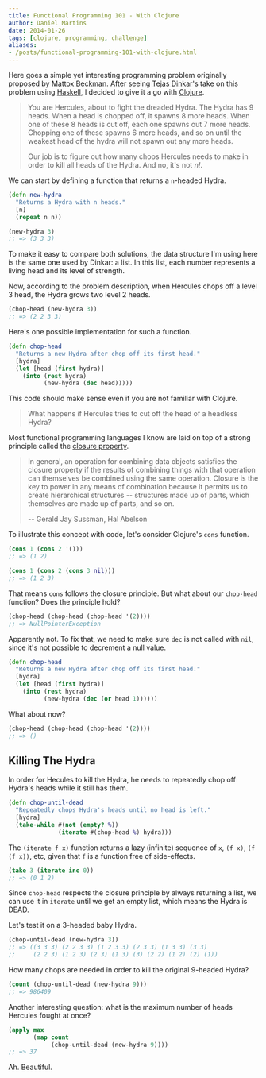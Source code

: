 ```yaml
---
title: Functional Programming 101 - With Clojure
author: Daniel Martins
date: 2014-01-26
tags: [clojure, programming, challenge]
aliases:
- /posts/functional-programming-101-with-clojure.html
---
```


Here goes a simple yet interesting programming problem originally proposed by
[Mattox Beckman](http://www.iit.edu/csl/cs/faculty/beckman_mattox.shtml). After
seeing [Tejas Dinkar](http://blog.gja.in/2014/01/functional-programming-101-with-haskell.html)'s
take on this problem using [Haskell](http://haskell.org), I decided to give it
a go with [Clojure](http://clojure.org).

> You are Hercules, about to fight the dreaded Hydra. The Hydra has 9 heads.
> When a head is chopped off, it spawns 8 more heads. When one of these 8 heads
> is cut off, each one spawns out 7 more heads. Chopping one of these spawns 6
> more heads, and so on until the weakest head of the hydra will not spawn out
> any more heads.
>
> Our job is to figure out how many chops Hercules needs to make in order to
> kill all heads of the Hydra. And no, it's not _n!_.

We can start by defining a function that returns a `n`-headed Hydra.

```clojure
(defn new-hydra
  "Returns a Hydra with n heads."
  [n]
  (repeat n n))

(new-hydra 3)
;; => (3 3 3)
```

To make it easy to compare both solutions, the data structure I'm using here
is the same one used by Dinkar: a list. In this list, each number represents
a living head and its level of strength.

Now, according to the problem description, when Hercules chops off a level 3
head, the Hydra grows two level 2 heads.

```clojure
(chop-head (new-hydra 3))
;; => (2 2 3 3)
```

Here's one possible implementation for such a function.

```clojure
(defn chop-head
  "Returns a new Hydra after chop off its first head."
  [hydra]
  (let [head (first hydra)]
    (into (rest hydra)
          (new-hydra (dec head)))))
```

This code should make sense even if you are not familiar with Clojure.


> What happens if Hercules tries to cut off the head of a headless Hydra?

Most functional programming languages I know are laid on top of a strong principle
called the [closure property](http://mitpress.mit.edu/sicp/full-text/book/book-Z-H-15.html#%_sec_2.2).

> In general, an operation for combining data objects satisfies the closure
> property if the results of combining things with that operation can
> themselves be combined using the same operation. Closure is the key to power
> in any means of combination because it permits us to create hierarchical
> structures --  structures made up of parts, which themselves are made up of
> parts, and so on.
>
> -- Gerald Jay Sussman, Hal Abelson

To illustrate this concept with code, let's consider Clojure's `cons` function.

```clojure
(cons 1 (cons 2 '()))
;; => (1 2)

(cons 1 (cons 2 (cons 3 nil)))
;; => (1 2 3)
```

That means `cons` follows the closure principle. But what about our `chop-head`
function? Does the principle hold?

```clojure
(chop-head (chop-head (chop-head '(2))))
;; => NullPointerException
```

Apparently not. To fix that, we need to make sure `dec` is not called with
`nil`, since it's not possible to decrement a null value.

```clojure
(defn chop-head
  "Returns a new Hydra after chop off its first head."
  [hydra]
  (let [head (first hydra)]
    (into (rest hydra)
          (new-hydra (dec (or head 1))))))
```

What about now?

```clojure
(chop-head (chop-head (chop-head '(2))))
;; => ()
```

## Killing The Hydra

In order for Hecules to kill the Hydra, he needs to repeatedly chop off Hydra's
heads while it still has them.

```clojure
(defn chop-until-dead
  "Repeatedly chops Hydra's heads until no head is left."
  [hydra]
  (take-while #(not (empty? %))
              (iterate #(chop-head %) hydra)))
```

The `(iterate f x)` function returns a lazy (infinite) sequence of `x`, `(f x)`,
`(f (f x))`, etc, given that `f` is a function free of side-effects.

```clojure
(take 3 (iterate inc 0))
;; => (0 1 2)
```

Since `chop-head` respects the closure principle by always returning a list,
we can use it in `iterate` until we get an empty list, which means the Hydra
is DEAD.

Let's test it on a 3-headed baby Hydra.

```clojure
(chop-until-dead (new-hydra 3))
;; => ((3 3 3) (2 2 3 3) (1 2 3 3) (2 3 3) (1 3 3) (3 3)
;;     (2 2 3) (1 2 3) (2 3) (1 3) (3) (2 2) (1 2) (2) (1))
```

How many chops are needed in order to kill the original 9-headed Hydra?

```clojure
(count (chop-until-dead (new-hydra 9)))
;; => 986409
```

Another interesting question: what is the maximum number of heads Hercules
fought at once?

```clojure
(apply max
       (map count
            (chop-until-dead (new-hydra 9))))
;; => 37
```

Ah. Beautiful.
